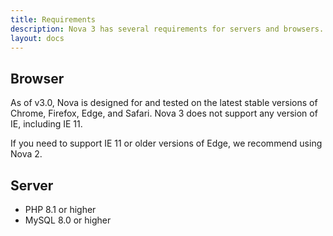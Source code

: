 ```yaml
---
title: Requirements
description: Nova 3 has several requirements for servers and browsers.
layout: docs
---
```


## Browser

As of v3.0, Nova is designed for and tested on the latest stable versions of Chrome, Firefox, Edge, and Safari. Nova 3 does not support any version of IE, including IE 11.

If you need to support IE 11 or older versions of Edge, we recommend using Nova 2.

## Server

- PHP 8.1 or higher
- MySQL 8.0 or higher
